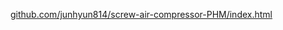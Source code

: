 <a href = 'github.com/junhyun814/screw-air-compressor-PHM/index.html'>github.com/junhyun814/screw-air-compressor-PHM/index.html</a>

